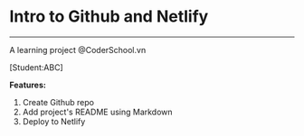 # Intro to Github and Netlify

_____________________________

A learning project @CoderSchool.vn

[Student:ABC]

**Features:**

1. Create Github repo
2. Add project's README using Markdown
3. Deploy to Netlify